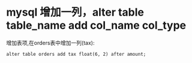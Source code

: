 # mysql 增加一列，alter table table_name add col_name col_type


增加表项,在orders表中增加一列(tax):
```mysql
alter table orders add tax float(6, 2) after amount;
```